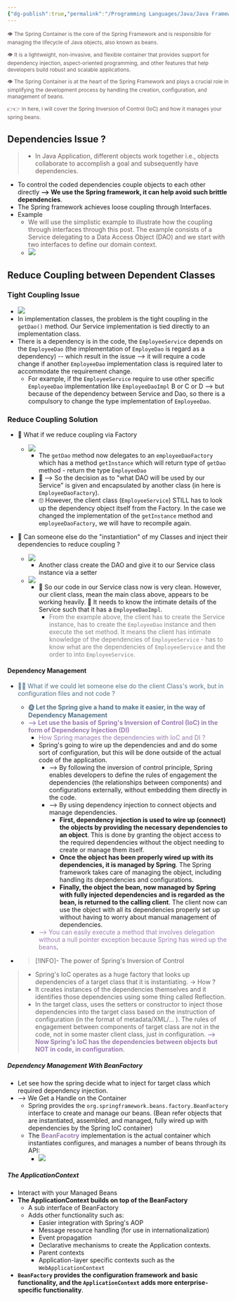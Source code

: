 ```yaml
---
{"dg-publish":true,"permalink":"/Programming Languages/Java/Java Framework/Spring Framework/3 - The motivation To Use Spring/","title":"Spring IoC Container Manages your Spring Beans","noteIcon":"1","updated":"2024-05-06T19:10:29.968+07:00"}
---
```



<div style="color:#6a5858; font-size: 85%;">
<p>👁️ The Spring Container is the core of the Spring Framework and is responsible for managing the lifecycle of Java objects, also known as beans. </p>
<p> 👁️ It is a lightweight, non-invasive, and flexible container that provides support for dependency injection, aspect-oriented programming, and other features that help developers build robust and scalable applications.</p>
<p> 👁️ The Spring Container is at the heart of the Spring Framework and plays a crucial role in simplifying the development process by handling the creation, configuration, and management of beans.</p>
<p> 👉👉 In here, i will cover the Spring Inversion of Control (IoC) and how it manages your spring beans. </p>
</div>

## Dependencies Issue ?
> - <span style="color:#6a5858">In Java Application, different objects work together i.e., objects collaborate to accomplish a goal and subsequently have dependencies.</span>
- To control the coded dependencies couple objects to each other directly **--> We use the Spring framework, it can help avoid such brittle dependencies**.
- The Spring framework achieves loose coupling through Interfaces.
- Example
	- <span style="color:#6a5858">We will use the simplistic example to illustrate how the coupling through interfaces through this post. The example consists of a Service delegating to a Data Access Object (DAO) and we start with two interfaces to define our domain context.</span>
	- ![](https://i.imgur.com/0uPSC1v.png)

## Reduce Coupling between Dependent Classes
### Tight Coupling Issue
- ![](https://i.imgur.com/ZUsX7su.png)
- In implementation classes, the problem is the tight coupling in the `getDao()` method. Our Service implementation is tied directly to an implementation class.
- There is a dependency is in the code, the `EmployeeService` depends on the `EmployeeDao` (the implementation of `EmployeDao` is regard as a dependency) -- which result in the issue --> it will require a code change if another `EmployeeDao` implementation class is required later to accommodate the requirement change.
	- For example, if the `EmployeeService` require to use other specific `EmployeeDao` implementation like `EmployeeDaoImpl` B or C or D --> but because of the dependency between Service and Dao, so there is a compulsory to change the type implementation of `EmployeeDao`.
### Reduce Coupling Solution
- 🧐 What if we reduce coupling via Factory
	- ![](https://i.imgur.com/aPbWzN1.png)
		- The `getDao` method now delegates to an `employeeDaoFactory` which has a method `getInstance` which will return type of `getDao` method - return the type `EmployeeDao` 
		- 🤔 --> So the decision as to "what DAO will be used by our Service" is given and encapsulated by another class (in here is `EmployeeDaoFactory`).
		- 🙄 However, the client class (`EmployeeService`) STILL has to look up the dependency object itself from the Factory. In the case we changed the implementation of the `getInstance` method and `employeeDaoFactory`, we will have to recompile again.
	
- 🧐 Can someone else do the "instantiation" of my Classes and inject their dependencies to reduce coupling ?
	- ![](https://i.imgur.com/4hoapLq.png)
		- Another class create the DAO and give it to our Service class instance via a setter
	- ![](https://i.imgur.com/yrzKcul.png)
		- 🤔 So our code in our Service class now is very clean. However, our client class, mean the main class above, appears to be working heavily. 🧐 It needs to know the intimate details of the Service such that it has a `EmployeeDaoImpl`.
			- <span style="color:#878282">From the example above, the client has to create the Service instance, has to create the `EmployeeDao` instance and then execute the set method. It means the client has intimate knowledge of the dependencies of `EmployeeService` - has to know what are the dependencies of `EmployeeService` and the order to into `EmployeeService`.</span>

#### Dependency Management
- <span style="color:#537288">🧐🌞 What if we could let someone else do the client Class's work, but in configuration files and not code ?</span>
	- <span style="color:#537288">**🌞 Let the Spring give a hand to make it easier, in the way of Dependency Management**</span>
	- <span style="color:#9a7db0">**--> Let use the basis of Spring's Inversion of Control (IoC) in the form of Dependency Injection (DI)**</span>
		- <span style="color:#9a7db0">How Spring manages the dependencies with IoC and DI ?</span>
		- Spring's going to wire up the dependencies and and do some sort of configuration, but this will be done outside of the actual code of the application. 
			- --> By following the inversion of control principle, Spring enables developers to define the rules of engagement the dependencies (the relationships between components) and configurations externally, without embedding them directly in the code.
			- --> By using dependency injection to connect objects and manage dependencies.
				- **First, dependency injection is used to wire up (connect) the objects by providing the necessary dependencies to an object**. This is done by granting the object access to the required dependencies without the object needing to create or manage them itself.
				- **Once the object has been properly wired up with its dependencies, it is managed by Spring**. The Spring framework takes care of managing the object, including handling its dependencies and configurations.
				- **Finally, the object the bean, now managed by Spring with fully injected dependencies and is regarded as the bean, is returned to the calling client**. The client now can use the object with all its dependencies properly set up without having to worry about manual management of dependencies.
		- <span style="color:#9a7db0">--> You can easily execute a method that involves delegation without a null pointer exception because Spring has wired up the beans</span>.

- > [!INFO]- The power of Spring's Inversion of Control 
> - Spring's IoC operates as a huge factory that looks up dependencies of a target class that it is instantiating. -> How ?
> - It creates instances of the dependencies themselves and it identifies those dependencies using some thing called Reflection. 
> - In the target class, uses the setters or constructor to inject those dependencies into the target class based on the instruction of configuration (in the format of metadata/XML/... ). The rules of engagement between components of target class are not in the code, not in some master client class, just in configuration.
> <span style="color:#9a7db0">**--> Now Spring's IoC has the dependencies between objects but NOT in code, in configuration**</span>.

##### Dependency Management With BeanFactory
- Let see how the spring decide what to inject for target class which required dependency injection.
- --> We Get a Handle on the Container
	- Spring provides the `org.springframework.beans.factory.BeanFactory` interface to create and manage our beans. (Bean refer objects that are instantiated, assembled, and managed, fully wired up with dependencies by the Spring IoC container)
	- The <span style="color:#9a7db0">**BeanFacotry**</span> implementation is the actual container which instantiates configures, and manages a number of beans through its API: 
		- ![](https://i.imgur.com/u0nW6rz.png)
##### The ApplicationContext
- Interact with your Managed Beans
- **The ApplicationContext builds on top of the BeanFactory**
	- A sub interface of BeanFactory
	- Adds other functionality such as:
		- Easier integration with Spring's AOP
		- Message resource handling (for use in internationalization)
		- Event propagation
		- Declarative mechanisms to create the Application contexts.
		- Parent contexts
		- Application-layer specific contexts such as the `WebApplicationContext`
- **`BeanFactory` provides the configuration framework and basic functionality, and the `ApplicationContext` adds more enterprise-specific functionality**. 
